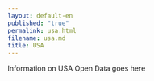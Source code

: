 ```yaml
---
layout: default-en
published: "true"
permalink: usa.html
filename: usa.md
title: USA
---
```


Information on USA Open Data goes here
